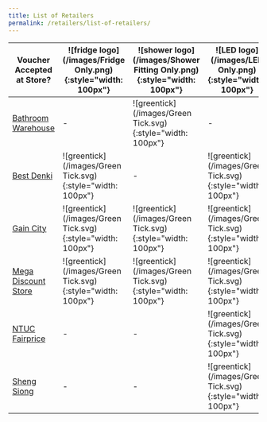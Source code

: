 ```yaml
---
title: List of Retailers
permalink: /retailers/list-of-retailers/
---
```


| Voucher Accepted at Store? | ![fridge logo](/images/Fridge Only.png){:style="width: 100px"} |   ![shower logo](/images/Shower Fitting Only.png){:style="width: 100px"} | ![LED logo](/images/LED Only.png){:style="width: 100px"}
|-|-|-|-|
| [Bathroom Warehouse](https://bathroomwarehouse.com.sg/contact/) |-|![greentick](/images/Green Tick.svg){:style="width: 100px"}|-
| [Best Denki](https://www.bestdenki.com.sg/store-locator) | ![greentick](/images/Green Tick.svg){:style="width: 100px"} |-|![greentick](/images/Green Tick.svg){:style="width: 100px"}
| [Gain City](https://www.gaincity.com/customer-service/store-locations) | ![greentick](/images/Green Tick.svg){:style="width: 100px"} |![greentick](/images/Green Tick.svg){:style="width: 100px"}|![greentick](/images/Green Tick.svg){:style="width: 100px"}
| [Mega Discount Store](https://megadiscountstore.com.sg/pages/contact-us) |![greentick](/images/Green Tick.svg){:style="width: 100px"} |![greentick](/images/Green Tick.svg){:style="width: 100px"}|![greentick](/images/Green Tick.svg){:style="width: 100px"}
| [NTUC Fairprice](https://www.fairprice.com.sg/store-locator) |-|-|![greentick](/images/Green Tick.svg){:style="width: 100px"}
| [Sheng Siong](https://corporate.shengsiong.com.sg/store-locator/) |-|-|![greentick](/images/Green Tick.svg){:style="width: 100px"}
